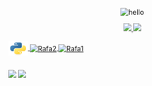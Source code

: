 <p align="center">
  <img src="https://github.com/rafaAguilhera/rafaAguilhera/main/assets/header_gitHub.gif" alt="hello">
</p>
 
<div align="center">
  <a href="https://github.com/rafaAguilhera">
  <img height="130em" src="https://github-readme-stats.vercel.app/api?username=rafaAguilhera&show_icons=true&theme=dracula&include_all_commits=true&count_private=true"/>
  <img height="130em" src="https://github-readme-stats.vercel.app/api/top-langs/?username=rafaAguilhera&layout=compact&langs_count=7&theme=dracula"/>
</div>
  
<div style="display: inline_block"><br>
  <img align="center" alt="Rafa3" height="30" width="40" src="https://raw.githubusercontent.com/devicons/devicon/master/icons/python/python-original.svg">
  <img align="center" alt="Rafa2" height="30" width="40" src="https://cdn.jsdelivr.net/gh/devicons/devicon/icons/r/r-original.svg">
  <img align="center" alt="Rafa1" height="30" width="40" src="https://cdn.jsdelivr.net/gh/devicons/devicon/icons/postgresql/postgresql-plain.svg">
  
</div>
  
  ##
 
<div> 
  <a href = "mailto:aguilhera.rafa@gmail.com"><img src="https://img.shields.io/badge/-Gmail-%23333?style=for-the-badge&logo=gmail&logoColor=white" target="_blank"></a>
  <a href="https://www.linkedin.com/in/aguilhera" target="_blank"><img src="https://img.shields.io/badge/-LinkedIn-%230077B5?style=for-the-badge&logo=linkedin&logoColor=white" target="_blank"></a> 
</div>
 
